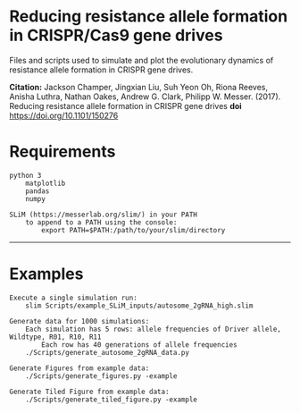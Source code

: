 # Reducing resistance allele formation in CRISPR/Cas9 gene drives

Files and scripts used to simulate and plot the evolutionary dynamics of resistance
allele formation in CRISPR gene drives.

**Citation:** Jackson Champer, Jingxian Liu, Suh Yeon Oh, Riona Reeves, Anisha
Luthra, Nathan Oakes, Andrew G. Clark, Philipp W. Messer. (2017). Reducing
resistance allele formation in CRISPR gene drives
**doi** https://doi.org/10.1101/150276


# Requirements
	python 3
		matplotlib
		pandas
		numpy

	SLiM (https://messerlab.org/slim/) in your PATH
		to append to a PATH using the console:
			export PATH=$PATH:/path/to/your/slim/directory

---------------------
# Examples

	Execute a single simulation run:
		slim Scripts/example_SLiM_inputs/autosome_2gRNA_high.slim

	Generate data for 1000 simulations:
		Each simulation has 5 rows: allele frequencies of Driver allele, Wildtype, R01, R10, R11
			Each row has 40 generations of allele frequencies
		./Scripts/generate_autosome_2gRNA_data.py

	Generate Figures from example data:
		./Scripts/generate_figures.py -example

	Generate Tiled Figure from example data:
		./Scripts/generate_tiled_figure.py -example
